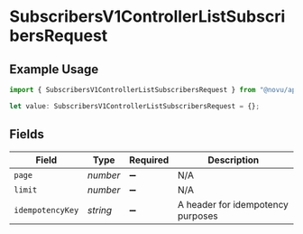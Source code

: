 # SubscribersV1ControllerListSubscribersRequest

## Example Usage

```typescript
import { SubscribersV1ControllerListSubscribersRequest } from "@novu/api/models/operations";

let value: SubscribersV1ControllerListSubscribersRequest = {};
```

## Fields

| Field                             | Type                              | Required                          | Description                       |
| --------------------------------- | --------------------------------- | --------------------------------- | --------------------------------- |
| `page`                            | *number*                          | :heavy_minus_sign:                | N/A                               |
| `limit`                           | *number*                          | :heavy_minus_sign:                | N/A                               |
| `idempotencyKey`                  | *string*                          | :heavy_minus_sign:                | A header for idempotency purposes |